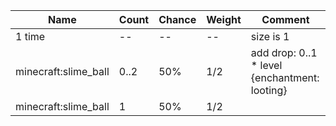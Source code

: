 | Name                 | Count | Chance | Weight | Comment                                       |
| -------------------- | ----- | ------ | ------ | --------------------------------------------- |
| 1 time               |    -- |     -- |     -- | size is 1                                     |
| minecraft:slime_ball |  0..2 |    50% |    1/2 | add drop: 0..1 * level {enchantment: looting} |
| minecraft:slime_ball |     1 |    50% |    1/2 |                                               |
